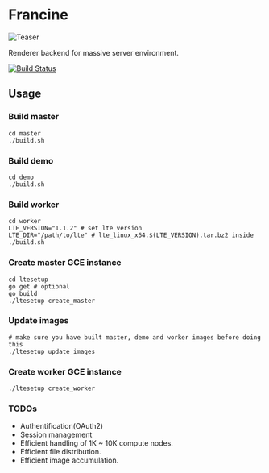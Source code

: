 # Francine

![Teaser](https://github.com/lighttransport/francine/blob/master/img/sakura.jpg?raw=true)

Renderer backend for massive server environment.

[![Build Status](https://travis-ci.org/lighttransport/francine.svg?branch=master)](https://travis-ci.org/lighttransport/francine)

## Usage

### Build master
    cd master
    ./build.sh

### Build demo
    cd demo
    ./build.sh

### Build worker
    cd worker
    LTE_VERSION="1.1.2" # set lte version
    LTE_DIR="/path/to/lte" # lte_linux_x64.$(LTE_VERSION).tar.bz2 inside
    ./build.sh

### Create master GCE instance
    cd ltesetup
    go get # optional
    go build
    ./ltesetup create_master

### Update images
    # make sure you have built master, demo and worker images before doing this
    ./ltesetup update_images

### Create worker GCE instance
    ./ltesetup create_worker


### TODOs

* Authentification(OAuth2)
* Session management
* Efficient handling of 1K ~ 10K compute nodes. 
* Efficient file distribution.
* Efficient image accumulation.

